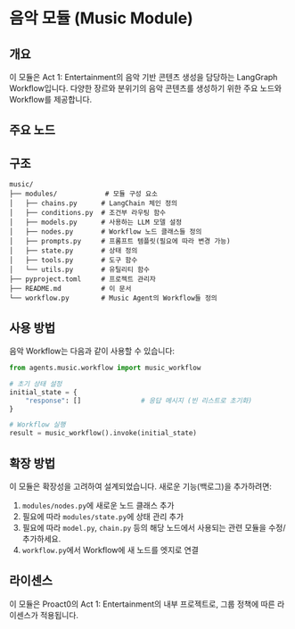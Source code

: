# 음악 모듈 (Music Module)

## 개요

이 모듈은 Act 1: Entertainment의 음악 기반 콘텐츠 생성을 담당하는 LangGraph Workflow입니다. 다양한 장르와 분위기의 음악 콘텐츠를 생성하기 위한 주요 노드와 Workflow를 제공합니다.

## 주요 노드

<!-- 노드에 대한 설명을 추가해주세요. -->

## 구조

```
music/
├── modules/            # 모듈 구성 요소
│   ├── chains.py      # LangChain 체인 정의
│   ├── conditions.py  # 조건부 라우팅 함수
│   ├── models.py      # 사용하는 LLM 모델 설정
│   ├── nodes.py       # Workflow 노드 클래스들 정의
│   ├── prompts.py     # 프롬프트 템플릿(필요에 따라 변경 가능)
│   ├── state.py       # 상태 정의
│   ├── tools.py       # 도구 함수
│   └── utils.py       # 유틸리티 함수
├── pyproject.toml     # 프로젝트 관리자
├── README.md          # 이 문서
└── workflow.py        # Music Agent의 Workflow들 정의
```

## 사용 방법

음악 Workflow는 다음과 같이 사용할 수 있습니다:

```python
from agents.music.workflow import music_workflow

# 초기 상태 설정
initial_state = {
    "response": []               # 응답 메시지 (빈 리스트로 초기화)
}

# Workflow 실행
result = music_workflow().invoke(initial_state)
```

## 확장 방법

이 모듈은 확장성을 고려하여 설계되었습니다. 새로운 기능(백로그)을 추가하려면:

1. `modules/nodes.py`에 새로운 노드 클래스 추가
2. 필요에 따라 `modules/state.py`에 상태 관리 추가
3. 필요에 따라 `model.py`, `chain.py` 등의 해당 노드에서 사용되는 관련 모듈을 수정/추가하세요.
4. `workflow.py`에서 Workflow에 새 노드를 엣지로 연결

## 라이센스

이 모듈은 Proact0의 Act 1: Entertainment의 내부 프로젝트로, 그룹 정책에 따른 라이센스가 적용됩니다.
